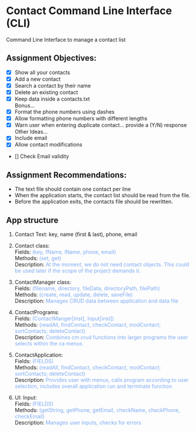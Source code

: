 # Contact Command Line Interface (CLI)
Command Line Interface to manage a contact list

## Assignment Objectives:
- [X] Show all your contacts
- [X] Add a new contact
- [X] Search a contact by their name
- [X] Delete an existing contact
- [X] Keep data inside a contacts.txt <br/>
Bonus...
- [X] Format the phone numbers using dashes
- [X] Allow formatting phone numbers with different lengths
- [X] Warn user when entering duplicate contact... provide a (Y/N) response <br/>
Other Ideas...
- [X] Include email
- [X] Allow contact modifications
- [] Check Email validity 

## Assignment Recommendations:
- The text file should contain one contact per line
- When the application starts, the contact list should be read from the file. 
- Before the application exits, the contacts file should be rewritten. 

## App structure
1. Contact Text: key, name (first & last), phone, email

2. Contact class: <br/>
   Fields:
   <span style="color:#7ca9f2">
   (key, fName, lName, phone, email) <br/>
   </span>
   Methods:
   <span style="color:#7ca9f2">
   (set, get)<br/>
   </span>
   Description:
   <span style="color:#7ca9f2">
   At the moment, we do not need contact objects.  This could be used later if the scope of the project demands it.
   </span>

3. ContactManager class: <br/>
   Fields:
   <span style="color:#7ca9f2"> 
   (filename, directory, fileData, directoryPath, filePath) <br/>
   </span>
   Methods:
   <span style="color:#7ca9f2">
   (create, read, update, delete, saveFile) <br/> 
   </span> 
   Description:
   <span style="color:#7ca9f2">
   Manages CRUD data between application and data file
   </span>

4. ContactPrograms: <br/>
   Fields:
   <span style="color:#7ca9f2">
   (ContactManger[inst], Input[inst]) <br/>
   </span>
   Methods:
   <span style="color:#7ca9f2">
   (readAll, findContact, checkContact, modContact; sortContacts; deleteContact) <br/>
   </span>
   Description:
   <span style="color:#7ca9f2">
    Combines cm crud functions into larger programs the user selects within the ca menus
   </span>
5. ContactApplication: <br/>
   Fields:
   <span style="color:#7ca9f2">
   (FIELDS) <br/>
   </span>
   Methods:
   <span style="color:#7ca9f2">
   (readAll, findContact, checkContact, modContact; sortContacts; deleteContact) <br/>
   </span>
   Description:
   <span style="color:#7ca9f2">
   Provides user with menus, calls program according to user selection, includes overall application run and terminate function
   </span>
6. UI: Input:  <br/>
   Fields:
   <span style="color:#7ca9f2">
   (FIELDS) <br/>
   </span>
   Methods:
   <span style="color:#7ca9f2">
   (getString, getPhone, getEmail, checkName, checkPhone, checkEmail) <br/>
   </span>
   Description:
   <span style="color:#7ca9f2">
   Manages user inputs, checks for errors
   </span>


